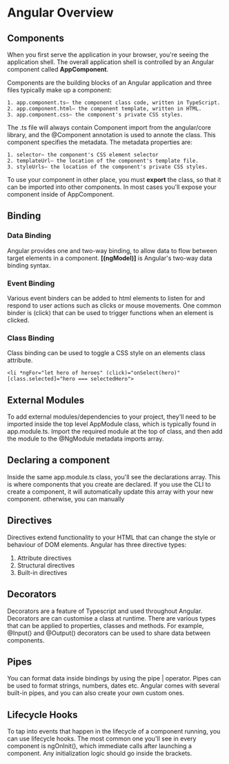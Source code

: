 # Angular Overview

## Components
When you first serve the application in your browser, you're seeing the application shell.
The overall application shell is controlled by an Angular component called **AppComponent**.


Components are the building blocks of an Angular application and three files typically make up a
component:

    1. app.component.ts— the component class code, written in TypeScript.
    2. app.component.html— the component template, written in HTML.
    3. app.component.css— the component's private CSS styles.

The .ts file will always contain Component import from the angular/core library, and the @Component
annotation is used to annote the class. This component specifies the metadata.
The metadata properties are:

    1. selector— the component's CSS element selector
    2. templateUrl— the location of the component's template file.
    3. styleUrls— the location of the component's private CSS styles.

To use your component in other place, you must **export** the class, so that it can be imported into
other components. In most cases you'll expose your component inside of AppComponent.

## Binding

### Data Binding
Angular provides one and two-way binding, to allow data to flow between target elements in a 
component.
**[(ngModel)]** is Angular's two-way data binding syntax.

### Event Binding
Various event binders can be added to html elements to listen for and respond to user actions such as clicks or mouse movements.
One common binder is (click) that can be used to trigger functions when an element is clicked.

### Class Binding
Class binding can be used to toggle a CSS style on an elements class attribute.
```aidl
<li *ngFor="let hero of heroes" (click)="onSelect(hero)" [class.selected]="hero === selectedHero">
```

## External Modules
To add external modules/dependencies to your project, they'll need to be imported inside the top
level AppModule class, which is typically found in app.module.ts.
Import the required module at the top of class, and then add the module to the @NgModule metadata imports
array.

## Declaring a component
Inside the same app.module.ts class, you'll see the declarations array. This is where components that 
you create are declared. If you use the CLI to create a component, it will automatically update 
this array with your new component. otherwise, you can manually 


## Directives
Directives extend functionality to your HTML that can change the style or behaviour of DOM elements.
Angular has three directive types:

1. Attribute directives
2. Structural directives
3. Built-in directives

## Decorators
Decorators are a feature of Typescript and used throughout Angular. Decorators are can customise a class at runtime.
There are various types that can be applied to properties, classes and methods.
For example, @Input() and @Output() decorators can be used to share data between components.

## Pipes
You can format data inside bindings by using the pipe | operator. Pipes can be used to format
strings, numbers, dates etc. Angular comes with several built-in pipes, and you can also create
your own custom ones.

## Lifecycle Hooks
To tap into events that happen in the lifecycle of a component running, you can use lifecycle hooks.
The most common one you'll see in every component is ngOnInit(), which immediate calls after launching a component. 
Any initialization logic should go inside the brackets.










